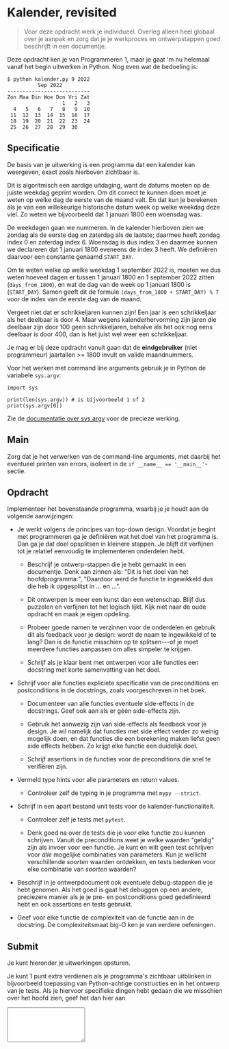 # Kalender, revisited

> Voor deze opdracht werk je individueel. Overleg alleen heel globaal over je aanpak en zorg dat je je werkproces en ontwerpstappen goed beschrijft in een documentje.

Deze opdracht ken je van Programmeren 1, maar je gaat 'm nu helemaal vanaf het begin uitwerken in Python. Nog even wat de bedoeling is:

    $ python kalender.py 9 2022
              Sep 2022
    ---------------------------
    Zon Maa Din Woe Don Vri Zat
                      1   2   3
      4   5   6   7   8   9  10
     11  12  13  14  15  16  17
     18  19  20  21  22  23  24
     25  26  27  28  29  30


## Specificatie

De basis van je uitwerking is een programma dat een kalender kan weergeven, exact zoals hierboven zichtbaar is.

Dit is algoritmisch een aardige uitdaging, want de datums moeten op de juiste weekdag geprint worden. Om dit correct te kunnen doen moet je weten op welke dag de eerste van de maand valt. En dat kun je berekenen als je van een willekeurige historische datum week op welke weekdag deze viel. Zo weten we bijvoorbeeld dat 1 januari 1800 een woensdag was.

De weekdagen gaan we nummeren. In de kalender hierboven zien we zondag als de eerste dag en zaterdag als de laatste; daarmee heeft zondag index 0 en zaterdag index 6. Woensdag is dus index 3 en daarmee kunnen we declareren dat 1 januari 1800 eveneens de index 3 heeft. We definiëren daarvoor een constante genaamd `START_DAY`.

Om te weten welke op welke weekdag 1 september 2022 is, moeten we dus weten hoeveel dagen er tussen 1 januari 1800 en 1 september 2022 zitten (`days_from_1800`), en
wat de dag van de week op 1 januari 1800 is (`START_DAY`).
Samen geeft dit de formule `(days_from_1800 + START_DAY) % 7` voor de index van de eerste dag van de maand.

Vergeet niet dat er schrikkeljaren kunnen zijn! Een jaar is een schrikkeljaar als het deelbaar is door 4. Maar wegens kalenderhervorming zijn jaren die deelbaar zijn door 100 geen schrikkeljaren, behalve als het ook nog eens deelbaar is door 400, dan is het juist wel weer een schrikkeljaar.

Je mag er bij deze opdracht vanuit gaan dat de **eindgebruiker** (niet programmeur) jaartallen >= 1800 invult en valide maandnummers.

Voor het werken met command line arguments gebruik je in Python de variabele `sys.argv`:

    import sys

    print(len(sys.argv)) # is bijvoorbeeld 1 of 2
    print(sys.argv[0])

Zie de [documentatie over sys.argv](https://docs.python.org/3.10/library/sys.html?highlight=argv#sys.argv) voor de precieze werking.


## Main

Zorg dat je het verwerken van de command-line arguments, met daarbij het eventueel printen van errors, isoleert in de `if __name__ == '__main__'`-sectie.


## Opdracht

Implementeer het bovenstaande programma, waarbij je je houdt aan de volgende aanwijzingen:

- Je werkt volgens de principes van top-down design. Voordat je begint met programmeren ga je definiëren wat het doel van het programma is. Dan ga je dat doel opsplitsen in kleinere stappen. Je blijft dit verfijnen tot je relatief eenvoudig te implementeren onderdelen hebt.

    - Beschrijf je ontwerp-stappen die je hebt gemaakt in een documentje. Denk aan zinnen als: "Dit is het doel van het hoofdprogramma:", "Daardoor werd de functie te ingewikkeld dus die heb ik opgesplitst in ... en ...".

    - Dit ontwerpen is meer een kunst dan een wetenschap. Blijf dus puzzelen en verfijnen tot het logisch lijkt. Kijk niet naar de oude opdracht en maak je eigen opdeling.

    - Probeer goede namen te verzinnen voor de onderdelen en gebruik dit als feedback voor je design: wordt de naam te ingewikkeld of te lang? Dan is de functie misschien op te splitsen---of je moet meerdere functies aanpassen om alles simpeler te krijgen.

    - Schrijf als je klaar bent met ontwerpen voor alle functies een docstring met korte samenvatting van het doel.

- Schrijf voor alle functies expliciete specificatie van de preconditions en postconditions in de docstrings, zoals voorgeschreven in het boek.

    - Documenteer van alle functies eventuele side-effects in de docstrings. Geef ook aan als er géén side-effects zijn.

    - Gebruik het aanwezig zijn van side-effects als feedback voor je design. Je wil namelijk dat functies met side effect verder zo weinig mogelijk doen, en dat functies die een berekening maken liefst geen side effects hebben. Zo krijgt elke functie een duidelijk doel.

    - Schrijf assertions in de functies voor de preconditions die snel te verifiëren zijn.

- Vermeld type hints voor alle parameters en return values.

    - Controleer zelf de typing in je programma met `mypy --strict`.

- Schrijf in een apart bestand unit tests voor de kalender-functionaliteit.

    - Controleer zelf je tests met `pytest`.
    
    - Denk goed na over de tests die je voor elke functie zou kunnen schrijven. Vanuit de preconditions weet je welke waarden "geldig" zijn als invoer voor een functie. Je kunt en wilt geen test schrijven voor *álle* mogelijke combinaties van parameters. Kun je wellicht verschillende *soorten* waarden ontdekken, en tests bedenken voor elke combinatie van *soorten* waarden?

- Beschrijf in je ontwerpdocument ook eventuele debug-stappen die je hebt genomen. Als het goed is gaat het debuggen op een andere, preciezere manier als je je pre- en postconditions goed gedefinieerd hebt en ook assertions en tests gebruikt.

- Geef voor elke functie de complexiteit van de functie aan in de docstring. De complexiteitsmaat big-O ken je van eerdere oefeningen.

## Submit

Je kunt hieronder je uitwerkingen opsturen.

Je kunt 1 punt extra verdienen als je programma's zichtbaar uitblinken in bijvoorbeeld toepassing van Python-achtige constructies en in het ontwerp van je tests. Als je hiervoor specifieke dingen hebt gedaan die we misschien over het hoofd zien, geef het dan hier aan.

<textarea name="form[extra_punt]" rows="5"></textarea>
